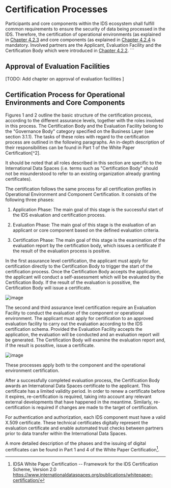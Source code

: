 # Certification Processes

Participants and core components within the IDS ecosystem shall fulfill common requirements to ensure the security of data being processed in the IDS. Therefore, the certification of operational environments (as explained in [Chapter 4.2.3](../4_2_3_Operational_Environment_Certification.md) and core components (as explained in [Chapter 4.2.4](../4_2_4_Component_Certification.md) is mandatory. Involved partners are the Applicant, Evaluation Facility and the Certification Body which were introduced in [Chapter 4.2.2](../4_2_2_Roles.md). ```

## Approval of Evaluation Facilities
[TODO: Add chapter on approval of evaluation facilities ]

## Certification Process for Operational Environments and Core Components

Figures 1 and 2 outline the basic structure of
the certification process, according to the different assurance levels, together with the roles involved in this
process. The Certification Body and the Evaluation Facility belong to
the "Governance Body" category specified on the Business Layer (see
section 3.1.1). The tasks of these roles with regard to the
certification process are outlined in the following paragraphs. An
in-depth description of their responsibilities can be found in Part 1 of
the White Paper Certification[^2].

It should be noted that all roles described in this section are specific
to the International Data Spaces (i.e. terms such as "Certification
Body" should not be misunderstood to refer to an existing organization
already granting certificates).

The certification follows the same process for all certification profiles in Operational Environment and Component Certification. It consists of the following three phases:

1.  Application Phase: The main goal of this stage is the successful
    start of the IDS evaluation and certification process.

2.  Evaluation Phase: The main goal of this stage is the evaluation of
    an applicant or core component based on the defined evaluation
    criteria.

3.  Certification Phase: The main goal of this stage is the examination
    of the evaluation report by the certification body, which issues a
    certificate if the result of the evaluation process is positive.

In the first assurance level certification, the applicant must apply for certification directly to the Certification Body  to trigger the start of the certification process. Once the Certification Body accepts the application, the applicant will conduct a self-assessment which will be evaluated by the Certification Body. If the result of the evaluation is possitive, the Certification Body will issue a certificate.

![image](https://user-images.githubusercontent.com/77682996/155738445-479e9507-7415-4e16-b0dd-6d159d3d8528.png)

The second and third assurance level certification require an Evaluation Facility to conduct the evaluation of the component or operational environment. The applicant must apply for certification to an approved evaluation facility to carry out the evaluation according to the IDS certification schema. Provided the Evaluation Facility accepts the application, the evaluation will be conducted and an evaluation report will be generated. The Certification Body will examine the evaluation report and, if the result is possitive, issue a certificate.

![image](https://user-images.githubusercontent.com/77682996/155738509-f4477f71-aeb8-4de2-bbf1-53373ae919c5.png)

These processes apply both to the component and the operational environment certification. 

After a successfully completed evaluation process, the Certification
Body awards an International Data Spaces certificate to the applicant.
This certificate has a limited validity period. In order to renew a
certificate before it expires, re-certification is required, taking into
account any relevant external developments that have happened in the
meantime. Similarly, re-certification is required if changes are made to
the target of certification.

For authentication and authorization, each IDS component must have a
valid X.509 certificate. These technical certificates digitally
represent the evaluation certificate and enable automated trust checks
between partners prior to data transfer within the International Data
Spaces.

A more detailed description of the phases and the issuing of digital
certificates can be found in Part 1 and 4 of the White Paper
Certification[^3].

[^3]: IDSA White Paper Certification -- Framework for the IDS
    Certification Scheme, Version 2.0
    https://www.internationaldataspaces.org/publications/whitepaper-certification/
